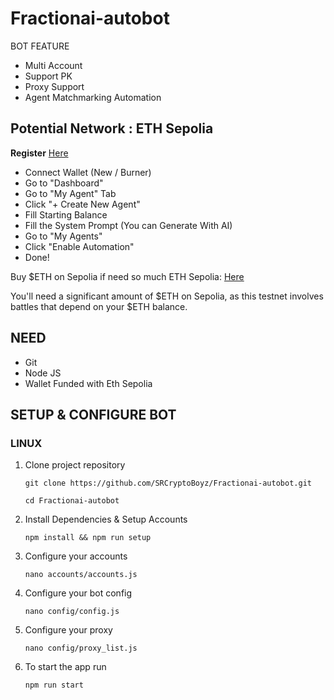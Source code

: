 # Fractionai-autobot
BOT FEATURE  

- Multi Account
- Support PK
- Proxy Support
- Agent Matchmarking Automation

## Potential Network : ETH Sepolia

**Register** [Here](https://dapp.fractionai.xyz?referral=F121287E)
- Connect Wallet (New / Burner)
- Go to "Dashboard"
- Go to "My Agent" Tab
- Click "+ Create New Agent"
- Fill Starting Balance
- Fill the System Prompt (You can Generate With AI)
- Go to "My Agents"
- Click "Enable Automation"
- Done!

Buy $ETH on Sepolia if need so much ETH Sepolia: [Here](https://testnetbridge.com/sepolia)

You'll need a significant amount of $ETH on Sepolia, as this testnet involves battles that depend on your $ETH balance.

## NEED

- Git
- Node JS
- Wallet Funded with Eth Sepolia
 

## SETUP & CONFIGURE BOT

### LINUX
1. Clone project repository
   ```
   git clone https://github.com/SRCryptoBoyz/Fractionai-autobot.git
   ```
   
   ```
   cd Fractionai-autobot
   ```
   
2. Install Dependencies & Setup Accounts
   ```
   npm install && npm run setup
   ```
3. Configure your accounts
   ```
   nano accounts/accounts.js
   ```
4. Configure your bot config
   ```
   nano config/config.js
   ```
5. Configure your proxy
   ```
   nano config/proxy_list.js
   ```
6. To start the app run
   ```
   npm run start
   ```
